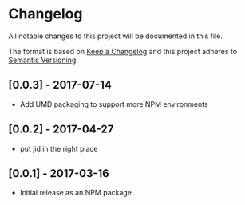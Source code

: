 # Changelog
All notable changes to this project will be documented in this file.

The format is based on [Keep a Changelog](http://keepachangelog.com/)
and this project adheres to [Semantic Versioning](http://semver.org/).

## [0.0.3] - 2017-07-14
- Add UMD packaging to support more NPM environments

## [0.0.2] - 2017-04-27
- put jid in the right place

## [0.0.1] - 2017-03-16
- Initial release as an NPM package
